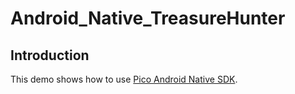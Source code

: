 # Android_Native_TreasureHunter

## Introduction

This demo shows how to use [Pico Android Native SDK](https://developer.pico-interactive.com/sdk/index?id=6).